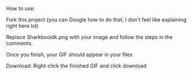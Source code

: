 How to use:

Fork this project (you can Google how to do that, I don't feel like explaining right here lol)

Replace Sharkbooidk.png with your image and follow the steps in the comments.

Once you finish, your GIF should appear in your files

Download:
Right-click the finished GIF and click download
